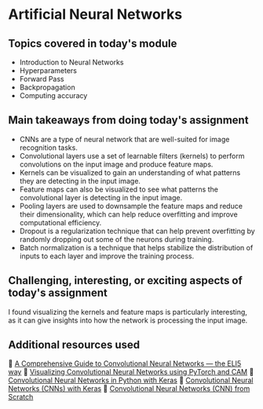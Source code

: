 # Artificial Neural Networks

## Topics covered in today's module
* Introduction to Neural Networks
* Hyperparameters
* Forward Pass
* Backpropagation
* Computing accuracy

## Main takeaways from doing today's assignment
* CNNs are a type of neural network that are well-suited for image recognition tasks.
* Convolutional layers use a set of learnable filters (kernels) to perform convolutions on the input image and produce feature maps.
* Kernels can be visualized to gain an understanding of what patterns they are detecting in the input image.
* Feature maps can also be visualized to see what patterns the convolutional layer is detecting in the input image.
* Pooling layers are used to downsample the feature maps and reduce their dimensionality, which can help reduce overfitting and improve computational efficiency.
* Dropout is a regularization technique that can help prevent overfitting by randomly dropping out some of the neurons during training.
* Batch normalization is a technique that helps stabilize the distribution of inputs to each layer and improve the training process.

## Challenging, interesting, or exciting aspects of today's assignment
I found visualizing the kernels and feature maps is particularly interesting, as it can give insights into how the network is processing the input image.

## Additional resources used 
📌 [A Comprehensive Guide to Convolutional Neural Networks — the ELI5 way](https://towardsdatascience.com/a-comprehensive-guide-to-convolutional-neural-networks-the-eli5-way-3bd2b1164a53)
📌 [Visualizing Convolutional Neural Networks using PyTorch and CAM](https://www.learnopencv.com/visualizing-convolutional-neural-networks-using-pytorch-and-cam/)
📌 [Convolutional Neural Networks in Python with Keras](https://machinelearningmastery.com/convolutional-neural-networks-python-keras/)
📌 [Convolutional Neural Networks (CNNs) with Keras](https://github.com/fchollet/deep-learning-with-python-notebooks/blob/master/5.1-introduction-to-convnets.ipynb)
📌 [Convolutional Neural Networks (CNN) from Scratch](https://towardsdatascience.com/convolutional-neural-networks-cnn-from-scratch-2a56d5eeb623)
